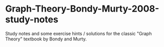 # Graph-Theory-Bondy-Murty-2008-study-notes
Study notes and some exercise hints / solutions for the classic "Graph Theory" textbook by Bondy and Murty.
